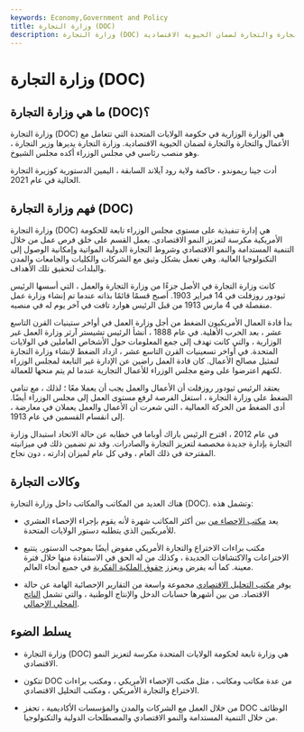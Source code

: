 ```yaml
---
keywords: Economy,Government and Policy
title: وزارة التجارة (DOC)
description: وزارة التجارة (DOC) هي الوزارة الوزارية في حكومة الولايات المتحدة التي تتعامل مع الأعمال والتجارة والتجارة لضمان الحيوية الاقتصادية.
---
```


# وزارة التجارة (DOC)
## ما هي وزارة التجارة (DOC)؟

وزارة التجارة (DOC) هي الوزارة الوزارية في حكومة الولايات المتحدة التي تتعامل مع الأعمال والتجارة والتجارة لضمان الحيوية الاقتصادية. وزارة التجارة يديرها وزير التجارة ، وهو منصب رئاسي في مجلس الوزراء أكده مجلس الشيوخ.

أدت جينا ريموندو ، حاكمة ولاية رود آيلاند السابقة ، اليمين الدستورية كوزيرة التجارة الحالية في عام 2021.

## فهم وزارة التجارة (DOC)

وزارة التجارة (DOC) هي إدارة تنفيذية على مستوى مجلس الوزراء تابعة للحكومة الأمريكية مكرسة لتعزيز النمو الاقتصادي. يعمل القسم على خلق فرص عمل من خلال التنمية المستدامة والنمو الاقتصادي وشروط التجارة الدولية المواتية وإمكانية الوصول إلى التكنولوجيا العالية. وهي تعمل بشكل وثيق مع الشركات والكليات والجامعات والمدن والبلدات لتحقيق تلك الأهداف.

كانت وزارة التجارة في الأصل جزءًا من وزارة التجارة والعمل ، التي أسسها الرئيس ثيودور روزفلت في 14 فبراير 1903. أصبح قسمًا قائمًا بذاته عندما تم إنشاء وزارة عمل منفصلة في 4 مارس 1913 من قبل الرئيس هوارد تافت في آخر يوم له في منصبه.

بدأ قادة العمال الأمريكيون الضغط من أجل وزارة العمل في أواخر ستينيات القرن التاسع عشر ، بعد الحرب الأهلية. في عام 1888 ، أنشأ الرئيس تشيستر آرثر وزارة العمل غير الوزارية ، والتي كانت تهدف إلى جمع المعلومات حول الأشخاص العاملين في الولايات المتحدة. في أواخر تسعينيات القرن التاسع عشر ، ازداد الضغط لإنشاء وزارة التجارة لتمثيل مصالح الأعمال. كان قادة العمل راضين عن الإدارة غير التابعة لمجلس الوزراء لكنهم اعترضوا على وضع مجلس الوزراء للأعمال التجارية عندما لم يتم منحها للعمالة.

يعتقد الرئيس ثيودور روزفلت أن الأعمال والعمل يجب أن يعملا معًا ؛ لذلك ، مع تنامي الضغط على وزارة التجارة ، استغل الفرصة لرفع مستوى العمل إلى مجلس الوزراء أيضًا. أدى الضغط من الحركة العمالية ، التي شعرت أن الأعمال والعمل يعملان في معارضة ، إلى انقسام القسمين في عام 1913.

في عام 2012 ، اقترح الرئيس باراك أوباما في خطابه عن حالة الاتحاد استبدال وزارة التجارة بإدارة جديدة مخصصة لتعزيز التجارة والصادرات. وقد تم تضمين ذلك في ميزانيته المقترحة في ذلك العام ، وفي كل عام لميزان إدارته ، دون نجاح.

## وكالات التجارة

هناك العديد من المكاتب والمكاتب داخل وزارة التجارة (DOC). وتشمل هذه:

- يعد [مكتب الإحصاء من](/bureauofcensus) بين أكثر المكاتب شهرة لأنه يقوم بإجراء الإحصاء العشري للأمريكيين الذي يتطلبه دستور الولايات المتحدة.

- مكتب براءات الاختراع والتجارة الأمريكي مفوض أيضًا بموجب الدستور. يتتبع الاختراعات والاكتشافات الجديدة ، وكذلك من له الحق في الاستفادة منها خلال فترة معينة. كما أنه يفرض ويعزز [حقوق الملكية الفكرية](/intellectualproperty) في جميع أنحاء العالم.

- يوفر [مكتب التحليل الاقتصادي](/bea) مجموعة واسعة من التقارير الإحصائية الهامة عن حالة الاقتصاد. من بين أشهرها حسابات الدخل والإنتاج الوطنية ، والتي تشمل [الناتج المحلي الإجمالي](/gdp).

## يسلط الضوء

- وزارة التجارة (DOC) هي وزارة تابعة لحكومة الولايات المتحدة مكرسة لتعزيز النمو الاقتصادي.

- تتكون DOC من عدة مكاتب ومكاتب ، مثل مكتب الإحصاء الأمريكي ، ومكتب براءات الاختراع والتجارة الأمريكي ، ومكتب التحليل الاقتصادي.

- من خلال العمل مع الشركات والمدن والمؤسسات الأكاديمية ، تحفز DOC الوظائف من خلال التنمية المستدامة والنمو الاقتصادي والمصطلحات الدولية والتكنولوجيا.

